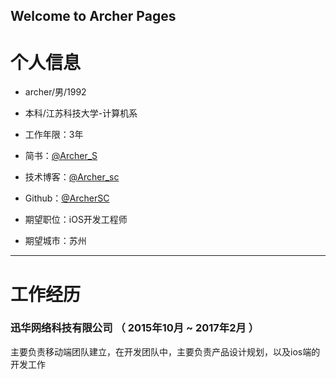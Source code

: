 ## Welcome to Archer Pages

# 个人信息

 - archer/男/1992 
 - 本科/江苏科技大学-计算机系 
 - 工作年限：3年
 - 简书：[@Archer_S](http://www.jianshu.com/u/d28964eee645) 
 - 技术博客：[@Archer_sc](http://blog.csdn.net/archer_sc) 
 - Github：[@ArcherSC](https://github.com/ArcherSC)  

 - 期望职位：iOS开发工程师
 - 期望城市：苏州

---



# 工作经历
### 迅华网络科技有限公司 （ 2015年10月 ~ 2017年2月 ）
主要负责移动端团队建立，在开发团队中，主要负责产品设计规划，以及ios端的开发工作


